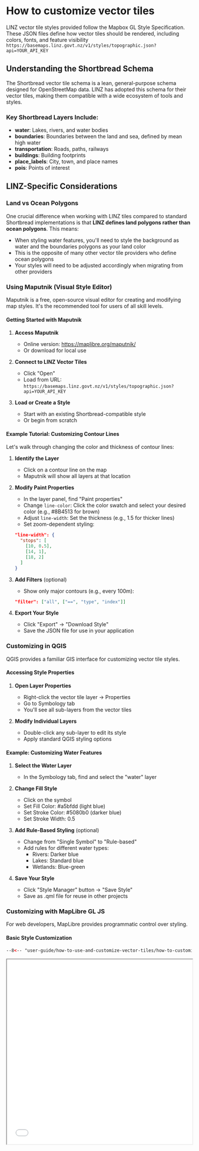 # How to customize vector tiles

LINZ vector tile styles provided follow the Mapbox GL Style Specification. These JSON files define how vector tiles should be rendered, including colors, fonts, and feature visibility `https://basemaps.linz.govt.nz/v1/styles/topographic.json?api=YOUR_API_KEY`

## Understanding the Shortbread Schema

The Shortbread vector tile schema is a lean, general-purpose schema designed for OpenStreetMap data. LINZ has adopted this schema for their vector tiles, making them compatible with a wide ecosystem of tools and styles.

### Key Shortbread Layers Include:
- **water**: Lakes, rivers, and water bodies
- **boundaries**: Boundaries between the land and sea, defined by mean high water
- **transportation**: Roads, paths, railways
- **buildings**: Building footprints
- **place_labels**: City, town, and place names
- **pois**: Points of interest

## LINZ-Specific Considerations

### Land vs Ocean Polygons
One crucial difference when working with LINZ tiles compared to standard Shortbread implementations is that **LINZ defines land polygons rather than ocean polygons**. This means:

- When styling water features, you'll need to style the background as water and the boundaries polygons as your land color
- This is the opposite of many other vector tile providers who define ocean polygons
- Your styles will need to be adjusted accordingly when migrating from other providers

### Using Maputnik (Visual Style Editor)

Maputnik is a free, open-source visual editor for creating and modifying map styles. It's the recommended tool for users of all skill levels.

#### Getting Started with Maputnik

1. **Access Maputnik**
   - Online version: https://maplibre.org/maputnik/
   - Or download for local use

2. **Connect to LINZ Vector Tiles**
   - Click "Open" 
   - Load from URL: `https://basemaps.linz.govt.nz/v1/styles/topographic.json?api=YOUR_API_KEY`

3. **Load or Create a Style**
   - Start with an existing Shortbread-compatible style
   - Or begin from scratch

#### Example Tutorial: Customizing Contour Lines

Let's walk through changing the color and thickness of contour lines:

1. **Identify the Layer**
   - Click on a contour line on the map
   - Maputnik will show all layers at that location

2. **Modify Paint Properties**
   - In the layer panel, find "Paint properties"
   - Change `line-color`: Click the color swatch and select your desired color (e.g., #8B4513 for brown)
   - Adjust `line-width`: Set the thickness (e.g., 1.5 for thicker lines)
   - Set zoom-dependent styling:
   ```json
   "line-width": {
     "stops": [
       [10, 0.5],
       [14, 1],
       [18, 2]
     ]
   }
   ```

3. **Add Filters** (optional)
   - Show only major contours (e.g., every 100m):
   ```json
   "filter": ["all", ["==", "type", "index"]]
   ```

4. **Export Your Style**
   - Click "Export" → "Download Style"
   - Save the JSON file for use in your application

### Customizing in QGIS

QGIS provides a familiar GIS interface for customizing vector tile styles.

#### Accessing Style Properties

1. **Open Layer Properties**
   - Right-click the vector tile layer → Properties
   - Go to Symbology tab
   - You'll see all sub-layers from the vector tiles

2. **Modify Individual Layers**
   - Double-click any sub-layer to edit its style
   - Apply standard QGIS styling options

#### Example: Customizing Water Features

1. **Select the Water Layer**
   - In the Symbology tab, find and select the "water" layer

2. **Change Fill Style**
   - Click on the symbol
   - Set Fill Color: #a5bfdd (light blue)
   - Set Stroke Color: #5080b0 (darker blue)
   - Set Stroke Width: 0.5

3. **Add Rule-Based Styling** (optional)
   - Change from "Single Symbol" to "Rule-based"
   - Add rules for different water types:
     - Rivers: Darker blue
     - Lakes: Standard blue
     - Wetlands: Blue-green

4. **Save Your Style**
   - Click "Style Manager" button → "Save Style"
   - Save as .qml file for reuse in other projects

### Customizing with MapLibre GL JS

For web developers, MapLibre provides programmatic control over styling.

#### Basic Style Customization

```html
--8<-- "user-guide/how-to-use-and-customize-vector-tiles/how-to-customize-vector-tiles/index.maplibre.vector.3857.html"
```

<iframe src="index.maplibre.vector.3857.html" height="500px" width="100%" scrolling="no"></iframe>
